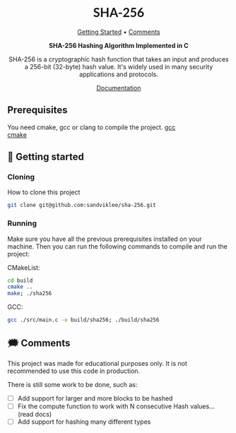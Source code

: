 <h1 align="center" style="font-weight: bold; font-family: Lato; ">SHA-256</h1>

<p align="center">
 <a href="#started">Getting Started</a> • <a href="#comments">Comments</a>
</p>

<p align="center">
    <b>SHA-256 Hashing Algorithm Implemented in C</b>
    <p align="center">SHA-256 is a cryptographic hash function that takes an input and produces a 256-bit (32-byte) hash value. It's widely used in many security applications and protocols.</p>
    <p align="center"><a  href="https://csrc.nist.gov/files/pubs/fips/180-2/upd1/final/docs/fips180-2withchangenotice.pdf">Documentation</a></p>
</p>

<h2 id="pre">Prerequisites</h2>
You need cmake, gcc or clang to compile the project.
 <a href="https://gcc.gnu.org/install/download.html">gcc</a><br/>
 <a href="https://cmake.org/cmake/help/latest/manual/cmake.1.html">cmake</a><br/>

<h2 id="started">🚀 Getting started</h2>

<h3>Cloning</h3>

How to clone this project

```bash
git clone git@github.com:sandviklee/sha-256.git
```

<h3>Running</h3>
Make sure you have all the previous prerequisites installed on your machine.
Then you can run the following commands to compile and run the project:

CMakeList:
```bash
cd build
cmake ..
make; ./sha256
```

GCC:
```bash
gcc ./src/main.c -o build/sha256; ./build/sha256
```

<h2 id="comments">🗯️ Comments</h2>
This project was made for educational purposes only. It is not recommended to use this code in production.

There is still some work to be done, such as:
- [ ] Add support for larger and more blocks to be hashed
- [ ] Fix the compute function to work with N consecutive Hash values... (read docs)
- [ ] Add support for hashing many different types
